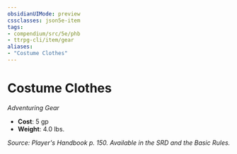 ```yaml
---
obsidianUIMode: preview
cssclasses: json5e-item
tags:
- compendium/src/5e/phb
- ttrpg-cli/item/gear
aliases: 
- "Costume Clothes"
---
```

# Costume Clothes
*Adventuring Gear*  

- **Cost**: 5 gp
- **Weight**: 4.0 lbs.

*Source: Player's Handbook p. 150. Available in the SRD and the Basic Rules.*